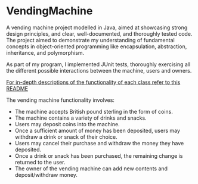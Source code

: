 # VendingMachine
A vending machine project modelled in Java, aimed at showcasing strong design principles, and clear, well-documented, and thoroughly tested code. The project aimed to demonstrate my understanding of fundamental concepts in object-oriented programming like encapsulation, abstraction, inheritance, and polymorphism.

As part of my program, I implemented JUnit tests, thoroughly exercising all the different possible
interactions between the machine, users and owners.

[For in-depth descriptions of the functionality of each class refer to this README](src/README.md)


The vending machine functionality involves:
+ The machine accepts British pound sterling in the form of coins.
+ The machine contains a variety of drinks and snacks.
+ Users may deposit coins into the machine.
+ Once a sufficient amount of money has been deposited, users may withdraw a drink or snack of their choice.
+ Users may cancel their purchase and withdraw the money they have deposited.
+ Once a drink or snack has been purchased, the remaining change is returned to the user.
+ The owner of the vending machine can add new contents and deposit/withdraw money.
